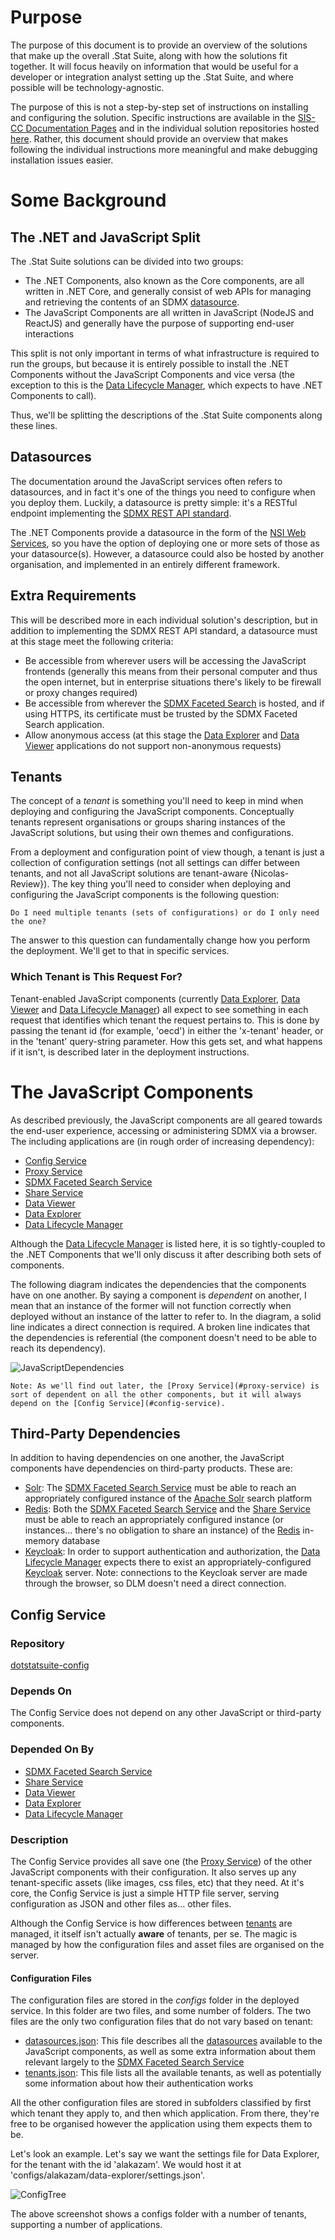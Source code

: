 # Purpose

 The purpose of this document is to provide an overview of the solutions that make up the overall .Stat Suite, along with how the solutions fit together. It will focus heavily on information that would be useful for a developer or integration analyst setting up the .Stat Suite, and where possible will be technology-agnostic.

 The purpose of this is not a step-by-step set of instructions on installing and configuring the solution. Specific instructions are available in the [SIS-CC Documentation Pages](https://sis-cc.gitlab.io/dotstatsuite-documentation/) and in the individual solution repositories hosted [here](https://gitlab.com/sis-cc/.stat-suite). Rather, this document should provide an overview that makes following the individual instructions more meaningful and make debugging installation issues easier.

 # Some Background

 ## The .NET and JavaScript Split

 The .Stat Suite solutions can be divided into two groups:
 - The .NET Components, also known as the Core components, are all written in .NET Core, and generally consist of web APIs for managing and retrieving the contents of an SDMX [datasource](#datasources).
 - The JavaScript Components are all written in JavaScript (NodeJS and ReactJS) and generally have the purpose of supporting end-user interactions

 This split is not only important in terms of what infrastructure is required to run the groups, but because it is entirely possible to install the .NET Components without the JavaScript Components and vice versa (the exception to this is the [Data Lifecycle Manager](#data-lifecycle-manager), which expects to have .NET Components to call).

 Thus, we'll be splitting the descriptions of the .Stat Suite components along these lines.

 ## Datasources

The documentation around the JavaScript services often refers to datasources, and in fact it's one of the things you need to configure when you deploy them. Luckily, a datasource is pretty simple: it's a RESTful endpoint implementing the [SDMX REST API standard](https://github.com/sdmx-twg/sdmx-rest).

The .NET Components provide a datasource in the form of the [NSI Web Services](#nsi-services), so you have the option of deploying one or more sets of those as your datasource(s). However, a datasource could also be hosted by another organisation, and implemented in an entirely different framework.

## Extra Requirements

This will be described more in each individual solution's description, but in addition to implementing the SDMX REST API standard, a datasource must at this stage meet the following criteria:
- Be accessible from wherever users will be accessing the JavaScript frontends (generally this means from their personal computer and thus the open internet, but in enterprise situations there's likely to be firewall or proxy changes required)
- Be accessible from wherever the [SDMX Faceted Search](#sdmx-faceted-search) is hosted, and if using HTTPS, its certificate must be trusted by the SDMX Faceted Search application.
- Allow anonymous access (at this stage the [Data Explorer](#data-explorer) and [Data Viewer](#data-viewer) applications do not support non-anonymous requests)

 ## Tenants

 The concept of a *tenant* is something you'll need to keep in mind when deploying and configuring the JavaScript components. Conceptually tenants represent organisations or groups sharing instances of the JavaScript solutions, but using their own themes and configurations.

 From a deployment and configuration point of view though, a tenant is just a collection of configuration settings (not all settings can differ between tenants, and not all JavaScript solutions are tenant-aware {Nicolas-Review}). The key thing you'll need to consider when deploying and configuring the JavaScript components is the following question:

 ```
 Do I need multiple tenants (sets of configurations) or do I only need the one?
 ```

The answer to this question can fundamentally change how you perform the deployment. We'll get to that in specific services.

### Which Tenant is This Request For?

Tenant-enabled JavaScript components (currently [Data Explorer](#data-explorer), [Data Viewer](#data-viewer) and [Data Lifecycle Manager](#data-lifecycle-manager)) all expect to see something in each request that identifies which tenant the request pertains to. This is done by passing the tenant id (for example, 'oecd') in either the 'x-tenant' header, or in the 'tenant' query-string parameter. How this gets set, and what happens if it isn't, is described later in the deployment instructions.

# The JavaScript Components

As described previously, the JavaScript components are all geared towards the end-user experience, accessing or administering SDMX via a browser. The including applications are (in rough order of increasing dependency):
- [Config Service](#config-service)
- [Proxy Service](#proxy-service)
- [SDMX Faceted Search Service](#sdmx-faceted-search)
- [Share Service](#share-service)
- [Data Viewer](#data-viewer)
- [Data Explorer](#data-explorer)
- [Data Lifecycle Manager](#data-lifecycle-manager)

Although the [Data Lifecycle Manager](#data-lifecycle-manager) is listed here, it is so tightly-coupled to the .NET Components that we'll only discuss it after describing both sets of components.

The following diagram indicates the dependencies that the components have on one another. By saying a component is *dependent* on another, I mean that an instance of the former will not function correctly when deployed without an instance of the latter to refer to. In the diagram, a solid line indicates a direct connection is required. A broken line indicates that the dependencies is referential (the component doesn't need to be able to reach its dependency).

![JavaScriptDependencies](img/JavaScriptDependencies.png "The JavaScript Component Dependencies")

```
Note: As we'll find out later, the [Proxy Service](#proxy-service) is sort of dependent on all the other components, but it will always depend on the [Config Service](#config-service).
```

## Third-Party Dependencies

In addition to having dependencies on one another, the JavaScript components have dependencies on third-party products. These are:
- [Solr](#solr): The [SDMX Faceted Search Service](#sdmx-faceted-search) must be able to reach an appropriately configured instance of the [Apache Solr](https://lucene.apache.org/solr/) search platform
- [Redis](#redis): Both the [SDMX Faceted Search Service](#sdmx-faceted-search) and the [Share Service](#share-service) must be able to reach an appropriately configured instance (or instances... there's no obligation to share an instance) of the [Redis](https://redis.io/) in-memory database
- [Keycloak](#keycloak): In order to support authentication and authorization, the [Data Lifecycle Manager](#data-lifecycle-manager) expects there to exist an appropriately-configured [Keycloak](https://www.keycloak.org/) server. Note: connections to the Keycloak server are made through the browser, so DLM doesn't need a direct connection.

## Config Service

### Repository
[dotstatsuite-config](https://gitlab.com/sis-cc/.stat-suite/dotstatsuite-config)

### Depends On
The Config Service does not depend on any other JavaScript or third-party components.

### Depended On By
- [SDMX Faceted Search Service](#sdmx-faceted-search)
- [Share Service](#share-service)
- [Data Viewer](#data-viewer)
- [Data Explorer](#data-explorer)
- [Data Lifecycle Manager](#data-lifecycle-manager)

### Description

The Config Service provides all save one (the [Proxy Service](#proxy-service)) of the other JavaScript components with their configuration. It also serves up any tenant-specific assets (like images, css files, etc) that they need. At it's core, the Config Service is just a simple HTTP file server, serving configuration as JSON and other files as... other files.

Although the Config Service is how differences between [tenants](#tenants) are managed, it itself isn't actually **aware** of tenants, per se. The magic is managed by how the configuration files and asset files are organised on the server.

#### Configuration Files

The configuration files are stored in the *configs* folder in the deployed service. In this folder are two files, and some number of folders. The two files are the only two configuration files that do not vary based on tenant:
- [datasources.json](#datasources-file): This file describes all the [datasources](#datasources) available to the JavaScript components, as well as some extra information about them relevant largely to the [SDMX Faceted Search Service](#sdmx-faceted-search)
- [tenants.json](#tenants-file): This file lists all the available tenants, as well as potentially some information about how their authentication works

All the other configuration files are stored in subfolders classified by first which tenant they apply to, and then which application. From there, they're free to be organised however the application using them expects them to be.

Let's look an example. Let's say we want the settings file for Data Explorer, for the tenant with the id 'alakazam'. We would host it at 'configs/alakazam/data-explorer/settings.json'.

![ConfigTree](img/ConfigTree.png "A configuration tree.")

The above screenshot shows a configs folder with a number of tenants, supporting a number of applications.